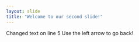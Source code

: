 ```yaml
---
layout: slide
title: "Welcome to our second slide!"
---
```

Changed text on line 5
Use the left arrow to go back!
